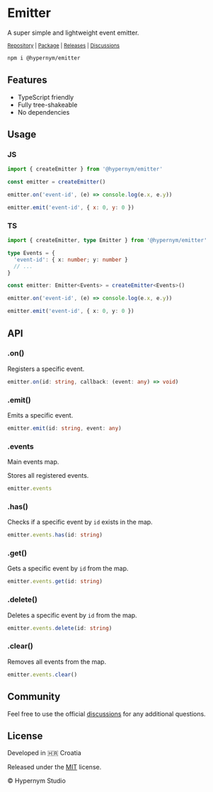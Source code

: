 # Emitter

A super simple and lightweight event emitter.

<sub><a href="https://github.com/hypernym-studio/emitter">Repository</a> | <a href="https://www.npmjs.com/package/@hypernym/emitter">Package</a> | <a href="https://github.com/hypernym-studio/emitter/releases">Releases</a> | <a href="https://github.com/hypernym-studio/emitter/discussions">Discussions</a></sub>

```sh
npm i @hypernym/emitter
```

## Features

- TypeScript friendly
- Fully tree-shakeable
- No dependencies

## Usage

### JS

```js
import { createEmitter } from '@hypernym/emitter'

const emitter = createEmitter()

emitter.on('event-id', (e) => console.log(e.x, e.y))

emitter.emit('event-id', { x: 0, y: 0 })
```

### TS

```ts
import { createEmitter, type Emitter } from '@hypernym/emitter'

type Events = {
  'event-id': { x: number; y: number }
  // ...
}

const emitter: Emitter<Events> = createEmitter<Events>()

emitter.on('event-id', (e) => console.log(e.x, e.y))

emitter.emit('event-id', { x: 0, y: 0 })
```

## API

### .on()

Registers a specific event.

```ts
emitter.on(id: string, callback: (event: any) => void)
```

### .emit()

Emits a specific event.

```ts
emitter.emit(id: string, event: any)
```

### .events

Main events map.

Stores all registered events.

```ts
emitter.events
```

### .has()

Checks if a specific event by `id` exists in the map.

```ts
emitter.events.has(id: string)
```

### .get()

Gets a specific event by `id` from the map.

```ts
emitter.events.get(id: string)
```

### .delete()

Deletes a specific event by `id` from the map.

```ts
emitter.events.delete(id: string)
```

### .clear()

Removes all events from the map.

```ts
emitter.events.clear()
```

## Community

Feel free to use the official [discussions](https://github.com/hypernym-studio/emitter/discussions) for any additional questions.

## License

Developed in 🇭🇷 Croatia

Released under the [MIT](LICENSE.txt) license.

© Hypernym Studio
